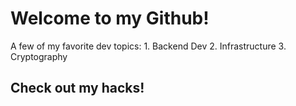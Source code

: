 # Welcome to my Github!

A few of my favorite dev topics:
	1. Backend Dev
	2. Infrastructure
	3. Cryptography

## Check out my hacks!
